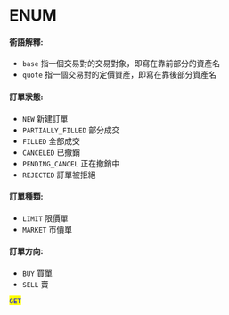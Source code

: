 # ENUM

#### **術語解釋:** <a href="#shu-yu-jie-shi" id="shu-yu-jie-shi"></a>

* `base` 指一個交易對的交易對象，即寫在靠前部分的資產名
* `quote` 指一個交易對的定價資產，即寫在靠後部分資產名

#### **訂單狀態:** <a href="#ding-dan-zhuang-tai" id="ding-dan-zhuang-tai"></a>

* `NEW` 新建訂單
* `PARTIALLY_FILLED` 部分成交
* `FILLED` 全部成交
* `CANCELED` 已撤銷
* `PENDING_CANCEL` 正在撤銷中
* `REJECTED` 訂單被拒絕

#### **訂單種類:** <a href="#ding-dan-zhong-lei" id="ding-dan-zhong-lei"></a>

* `LIMIT` 限價單
* `MARKET` 市價單

#### **訂單方向:** <a href="#ding-dan-fang-xiang" id="ding-dan-fang-xiang"></a>

* `BUY` 買單
* `SELL` 賣

<mark style="color:blue;">`GET`</mark>
